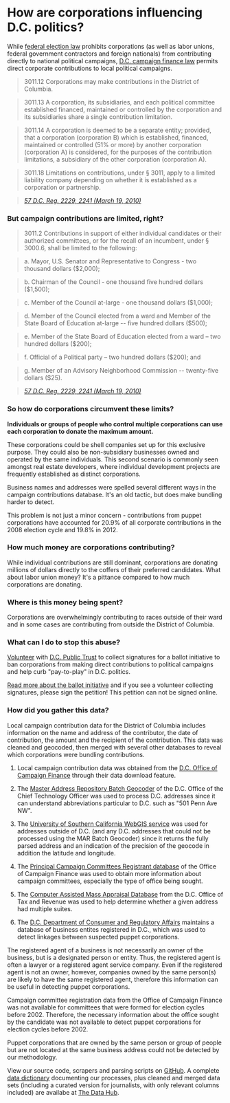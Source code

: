 # How are corporations influencing D.C. politics?

While [federal election law](http://www.fec.gov/pages/brochures/fecfeca.shtml#anchor257909) prohibits corporations (as well as labor unions, federal government contractors and foreign nationals) from contributing directly to national political campaigns, [D.C. campaign finance law](http://www.dcregs.org/Gateway/FinalAdoptionHome.aspx?RuleVersionID=3525191) permits direct corporate contributions to local political campaigns.

>3011.12 Corporations may make contributions in the District of Columbia.>3011.13 A corporation, its subsidiaries, and each political committee established financed, maintained or controlled by the corporation and its subsidiaries share a single contribution limitation.>3011.14 A corporation is deemed to be a separate entity; provided, that a corporation (corporation B) which is established, financed, maintained or controlled (51% or more) by another corporation (corporation A) is considered, for the purposes of the contribution limitations, a subsidiary of the other corporation (corporation A).>3011.18 Limitations on contributions, under § 3011, apply to a limited liability company depending on whether it is established as a corporation or partnership.
><cite>[57 D.C. Reg. 2229, 2241 (March 19, 2010)](http://www.dcegs.org/Gateway/FinalAdoptionHome.aspx?RuleVersionID=3525191)</cite>

### But campaign contributions are limited, right?

>3011.2	Contributions in support of either individual candidates or their authorized committees, or for the recall of an incumbent, under § 3000.6, shall be limited to the following:>a. Mayor, U.S. Senator and Representative to Congress - two thousand dollars ($2,000);>b. Chairman of the Council - one thousand five hundred dollars ($1,500);>c. Member of the Council at-large - one thousand dollars ($1,000);>d. Member of the Council elected from a ward and Member of the State Board of Education at-large -- five hundred dollars ($500);>e. Member of the State Board of Education elected from a ward – two hundred dollars ($200); >f. Official of a Political party – two hundred dollars ($200); and>g. Member of an Advisory Neighborhood Commission -- twenty-five dollars ($25).
><cite>[57 D.C. Reg. 2229, 2241 (March 19, 2010)](http://www.dcregs.org/Gateway/FinalAdoptionHome.aspx?RuleVersionID=3525191)</cite>


### So how do corporations circumvent these limits?

**Individuals or groups of people who control multiple corporations can use each corporation to donate the maximum amount.**

These corporations could be shell companies set up for this exclusive purpose. They could also be non-subsidiary businesses owned and operated by the same individuals. This second scenario is commonly seen amongst real estate developers, where individual development projects are frequently established as distinct corporations.

Business names and addresses were spelled several different ways in the campaign contributions database. It's an old tactic, but does make bundling harder to detect.

This problem is not just a minor concern - contributions from puppet corporations have accounted for 20.9% of all corporate contributions in the 2008 election cycle and 19.8% in 2012.

<div id="LineChartID165c378c0b660" class="chart"></div>


### How much money are corporations contributing?

While individual contributions are still dominant, corporations are donating millions of dollars directly to the coffers of their preferred candidates. What about labor union money? It's a pittance compared to how much corporations are donating.

<div id="BarChartID165c317a1c751" class="chart"></div>

### Where is this money being spent?

Corporations are overwhelmingly contributing to races outside of their ward and in some cases are contributing from outside the District of Columbia.

<div id="BarChartID582436ca55d9" class="chart"></div>

### What can I do to stop this abuse?

[Volunteer](http://dcpublictrust.org/wordpress1/volunteer/) with [D.C. Public Trust](http://dcpublictrust.org/wordpress1/) to collect signatures for a ballot initiative to ban corporations from making direct contributions to political campaigns and help curb "pay-to-play" in D.C. politics.

[Read more about the ballot initiative](http://dcpublictrust.org/wordpress1/about/faq/) and if you see a volunteer collecting signatures, please sign the petition! This petition can not be signed online.

### How did you gather this data?

Local campaign contribution data for the District of Columbia includes information on the name and address of the contributor, the date of contribution, the amount and the recipient of the contribution. This data was cleaned and geocoded, then merged with several other databases to reveal which corporations were bundling contributions.

1. Local campaign contribution data was obtained from the [D.C. Office of Campaign Finance](http://www.ocf.dc.gov/serv/index.shtm) through their data download feature.

2. The [Master Address Repository Batch Geocoder](http://octo.dc.gov/D.C./OCTO/Maps+and+Apps/Online+Mapping/All+Online+Maps/Master+Address+Repository) of the D.C. Office of the Chief Technology Officer was used to process D.C. addresses since it can understand abbreviations particular to D.C. such as "501 Penn Ave NW".

3. The [University of Southern California WebGIS service](http://webgis.usc.edu/Default.aspx) was used for addresses outside of D.C. (and any D.C. addresses that could not be processed using the MAR Batch Geocoder) since it returns the fully parsed address and an indication of the precision of the geocode in addition the latitude and longitude.

4. The [Principal Campaign Committees Registrant database](http://ocf.dc.gov/registration_statements/index.asp) of the Office of Campaign Finance was used to obtain more information about campaign committees, especially the type of office being sought.

5. The [Computer Assisted Mass Appraisal Database](http://otr.cfo.dc.gov/otr/cwp/view,a,1330,q,594380.asp) from the D.C. Office of Tax and Revenue was used to help determine whether a given address had multiple suites.

6. The [D.C. Department of Consumer and Regulatory Affairs](https://corp.dcra.dc.gov/Home.aspx) maintains a database of business entites registered in D.C., which was used to detect linkages between suspected puppet corporations.

The registered agent of a business is not necessarily an owner of the business, but is a designated person or entity. Thus, the registered agent is often a lawyer or a registered agent service company. Even if the registered agent is not an owner, however, companies owned by the same person(s) are likely to have the same registered agent, therefore this information can be useful in detecting puppet corporations.

Campaign committee registration data from the Office of Campaign Finance was not available for committees that were formed for election cycles before 2002. Therefore, the necessary information about the office sought by the candidate was not available to detect puppet corporations for election cycles before 2002.

Puppet corporations that are owned by the same person or group of people but are not located at the same business address could not be detected by our methodology.

View our source code, scrapers and parsing scripts on [GitHub](https://github.com/occupydata/dc-campaign-finance). A complete [data dictionary](https://commondatastorage.googleapis.com/ckannet-storage/2012-05-29T122112/Data_Dictionary_for_Washington_DC_Local_Campaign_Contributions.pdf) documenting our processes, plus cleaned and merged data sets (including a curated version for journalists, with only relevant columns included) are availabe at [The Data Hub](http://thedatahub.org/dataset/washington-dc-local-campaign-contributions).